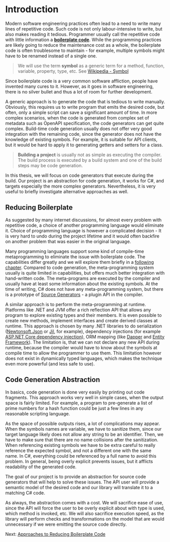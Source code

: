 # Introduction

Modern software engineering practices often lead to a need to write many lines of repetitive code.
Such code is not only labour-intensive to write, but also makes reading it tedious.
Programmer usually call the repetitive code with little information a [**boilerplate code**](https://en.wikipedia.org/wiki/Boilerplate_code).
While the programming practices are likely going to reduce the maintenance cost as a whole,
the boilerplate code is often troublesome to maintain -
for example, multiple symbols might have to be renamed instead of a single one.

> We will use the term **symbol** as a generic term for a method, function, variable, property, type, etc.
> See [Wikipedia - Symbol](https://en.wikipedia.org/wiki/Symbol_%28programming%29)

Since boilerplate code is a very common software affliction, people have invented many cures to it.
However, as it goes in software engineering, there is no silver bullet and thus a lot of room for further development.

A generic approach is to generate the code that is tedious to write manually.
Obviously, this requires us to write program that emits the desired code, but often, only a simple script can save a significant amount of time.
In more complex scenarios, when the code is generated from complex set of metadata such as OpenAPI specification, the code generators can get quite complex.
Build-time code generation usually does not offer very good integration with the remaining code, since the generator does not have the knowledge of existing symbols.
For example, it is suitable for API clients, but it would be hard to apply it to generating getters and setters for a class.

> **Building a project** is usually not as simple as executing the compiler.
> The build process is executed by a build system and one of the build steps may be code generation.

In this thesis, we will focus on code generators that execute during the build.
Our project is an abstraction for code generation, it works for C#, and targets especially the more complex generators.
Nevertheless, it is very useful to briefly investigate alternative approaches as well.

## Reducing Boilerplate

As suggested by many internet discussions, for almost every problem with repetitive code, a choice of another programming language would eliminate it.
Choice of programming language is however a complicated decision -
It is very hard to undo during the project lifetime and it would often backfire on another problem that was easier in the original language.

Many programming languages support some kind of compile-time metaprogramming to eliminate the issue with boilerplate code.
The capabilities differ greatly and we will explore them briefly in a [following chapter](./approaches.md).
Compared to code generation, the meta-programming system usually is quite limited in capabilities, but offers much better integration with hand-written code.
The meta-programs are executed by the compiler and usually have at least some information about the existing symbols.
At the time of writing, C# does not have any meta-programming system, but there is a prototype of [Source Generators](https://devblogs.microsoft.com/dotnet/introducing-c-source-generators/) - a plugin API in the compiler.

A similar approach is to perform the meta-programming at runtime.
Platforms like .NET and JVM offer a rich reflection API that allows any program to explore existing types and their members.
It is even possible to create new methods, implement interfaces and create derived classes at runtime.
This approach is chosen by many .NET libraries to do serialization ([Newtonsoft.Json](https://github.com/JamesNK/Newtonsoft.Json) or [Jil](https://github.com/kevin-montrose/Jil), for example), dependency injections (for example [ASP.NET Core dependency injection](https://docs.microsoft.com/en-us/aspnet/core/fundamentals/dependency-injection?view=aspnetcore-3.1)), ORM mapping (like [Dapper](https://github.com/StackExchange/Dapper) and [Entity Framework](https://github.com/dotnet/efcore)).
The limitation is, that we can not declare any new API during runtime, because the compiler would have to know about the symbols at compile time to allow the programmer to use them.
This limitation however does not exist in dynamically typed languages, which makes the technique even more powerful (and less safe to use).

## Code Generation Abstraction

In basics, code generation is done very easily by printing out code fragments.
This approach works very well in simple cases, when the output space is fairly limited.
For example, a program to pre-generate a list of prime numbers for a hash function could be just a few lines in any reasonable scripting language.

As the space of possible outputs rises, a lot of complications may appear.
When the symbols names are variable, we have to sanitize them, since our target language likely does not allow any string to be an identifier.
Then, we have to make sure that there are no name collisions after the sanitization.
When referencing existing symbols we have to be extra careful to really reference the expected symbol, and not a different one with the same name.
In C#, everything could be referenced by a full name to avoid this problem.
In general, being overly explicit prevents issues, but it afflicts readability of the generated code.

The goal of our project is to provide an abstraction for source code generators that will help to solve these issues.
The API user will provide a semantic model of the desired code and our library will translate it to a matching C# code.

As always, the abstraction comes with a cost.
We will sacrifice ease of use, since the API will force the user to be overly explicit about with type is used, which method is invoked, etc.
We will also sacrifice execution speed, as the library will perform checks and transformations on the model that are would unnecessary if we were emitting the source code directly.

Next: [Approaches to Reducing Boilerplate Code](./approaches.md)
